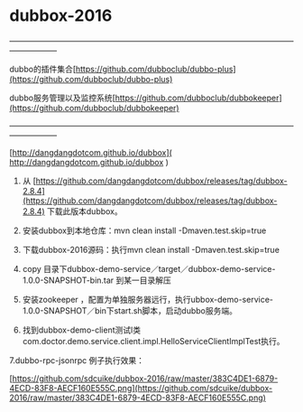 # dubbox-2016
——————————————————————————————————————————


dubbo的插件集合[https://github.com/dubboclub/dubbo-plus](https://github.com/dubboclub/dubbo-plus)

dubbo服务管理以及监控系统[https://github.com/dubboclub/dubbokeeper](https://github.com/dubboclub/dubbokeeper)

——————————————————————————————————————————

 [http://dangdangdotcom.github.io/dubbox]( http://dangdangdotcom.github.io/dubbox
)
 
 
 
1. 从 [https://github.com/dangdangdotcom/dubbox/releases/tag/dubbox-2.8.4](https://github.com/dangdangdotcom/dubbox/releases/tag/dubbox-2.8.4) 下载此版本dubbox。

2. 安装dubbox到本地仓库：mvn clean install -Dmaven.test.skip=true
 
 
3. 下载dubbox-2016源码：执行mvn clean install -Dmaven.test.skip=true
4. copy 目录下dubbox-demo-service／target／dubbox-demo-service-1.0.0-SNAPSHOT-bin.tar 到某一目录解压
5. 安装zookeeper ，配置为单独服务器远行，执行ubbox-demo-service-1.0.0-SNAPSHOT／bin下start.sh脚本，启动dubbo服务端。
6. 找到dubbox-demo-client测试l类com.doctor.demo.service.client.impl.HelloServiceClientImplTest执行。

7.dubbo-rpc-jsonrpc 例子执行效果：

[https://github.com/sdcuike/dubbox-2016/raw/master/383C4DE1-6879-4ECD-83F8-AECF160E555C.png](https://github.com/sdcuike/dubbox-2016/raw/master/383C4DE1-6879-4ECD-83F8-AECF160E555C.png)
